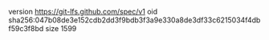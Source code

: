 version https://git-lfs.github.com/spec/v1
oid sha256:047b08de3e152cdb2dd3f9bdb3f3a9e330a8de3df33c6215034f4dbf59c3f8bd
size 1599
